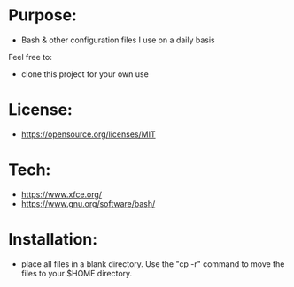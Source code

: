 # Purpose: 
- Bash & other configuration files I use on a daily basis 

Feel free to: 
- clone this project for your own use 


# License: 
- https://opensource.org/licenses/MIT 


# Tech: 
- https://www.xfce.org/ 
- https://www.gnu.org/software/bash/


# Installation: 
- place all files in a blank directory. Use the "cp -r" command to move the files to your $HOME directory.  
